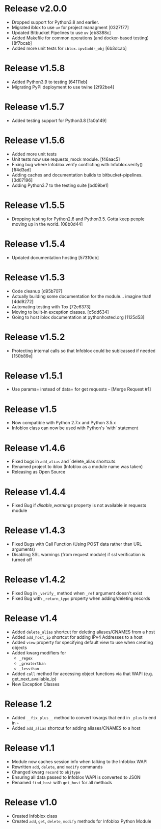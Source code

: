 # Release v2.0.0
* Dropped support for Python3.8 and earlier.
* Migrated iblox to use `uv` for project managment [0327f77]
* Updated Bitbucket Pipelines to use `uv` [eb8388c]
* Added Makefile for common operations (and docker-based testing) [8f7bcab]
* Added more unit tests for `iblox.ipv4addr_obj` [6b3dcab]

# Release v1.5.8
* Added Python3.9 to testing [64111eb]
* Migrating PyPI deployment to use twine [2f92be4]

# Release v1.5.7
* Added testing support for Python3.8 [1a0a149]

# Release v1.5.6
* Added more unit tests
* Unit tests now use requests_mock module. [f46aac5]
* Fixing bug where Infoblox.verify conflicting with Infoblox.verify() [ff4d3ad]
* Adding caches and documentation builds to bitbucket-pipelines. [3d07196]
* Adding Python3.7 to the testing suite [bd09be1]

# Release v1.5.5
* Dropping testing for Python2.6 and Python3.5.  Gotta keep people moving up in the world. [08b0d44]

# Release v1.5.4
* Updated documentation hosting [57310db]

# Release v1.5.3
* Code cleanup [d95b707]
* Actually building some documentation for the module... imagine that! [4dd9272]
* Automating testing with Tox [72e6373]
* Moving to built-in exception classes. [c5dd634]
* Going to host iblox documentation at pythonhosted.org [1125d53]

# Release v1.5.2
* Protecting internal calls so that Infoblox could be sublcassed if needed [150b89e]

# Release v1.5.1
* Use params= instead of data= for get requests - [Merge Request #1]

# Release v1.5
* Now compatible with Python 2.7.x and Python 3.5.x
* Infoblox class can now be used with Python's 'with' statement

# Release v1.4.6
* Fixed bugs in `add_alias` and `delete_alias shortcuts
* Renamed project to iblox (Infoblox as a module name was taken)
* Releasing as Open Source

# Release v1.4.4
* Fixed Bug if *disable_warnings* property is not available in requests module

# Release v1.4.3
* Fixed Bugs with Call Function (Using POST data rather than URL arguments)
* Disabling SSL warnings (from request module) if ssl verification is turned off

# Release v1.4.2
* Fixed Bug in `_verify_` method when `_ref` argument doesn't exist
* Fixed Bug with `_return_type` property when adding/deleting records

# Release v1.4
* Added `delete_alias` shortcut for deleting aliases/CNAMES from a host
* Added `add_host_ip` shortcut for adding IPv4 Addresses to a host
* Added `view` property for specifying default view to use when creating objects
* Added kwarg modifiers for
  * `_regex`
  * `_greaterthan`
  * `_lessthan`
* Added `call` method for accessing object functions via that WAPI (e.g. get_next_available_ip)
* New Exception Classes

# Release 1.2
* Added `__fix_plus__` method to convert kwargs that end in `_plus` to end in `+`
* Added `add_alias` shortcut for adding aliases/CNAMES to a host

# Release v1.1
* Module now caches session info when talking to the Infoblox WAPI
* Rewritten `add`, `delete`, and `modify` commands
* Changed kwarg `record` to `objtype`
* Ensuring all data passed to Infoblox WAPI is converted to JSON
* Renamed `find_host` with `get_host` for all methods

# Release v1.0
* Created Infoblox class
* Created `add`, `get`, `delete`, `modify` methods for Infoblox Python Module
